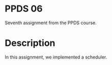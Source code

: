 # PPDS 06
Seventh assignment from the PPDS course.

# Description
In this assignment, we implemented a scheduler.




